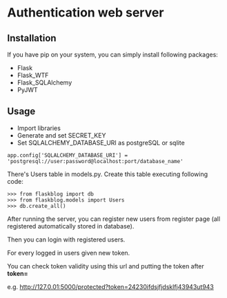 # Authentication web server
## Installation
If you have pip on your system, you can simply install following packages:
* Flask
* Flask_WTF
* Flask_SQLAlchemy
* PyJWT

## Usage
* Import libraries
* Generate and set SECRET_KEY
* Set SQLALCHEMY_DATABASE_URI as postgreSQL or sqlite
```
app.config['SQLALCHEMY_DATABASE_URI'] = 'postgresql://user:password@localhost:port/database_name'
```

There's Users table in models.py. Create this table executing following code:
```
>>> from flaskblog import db
>>> from flaskblog.models import Users
>>> db.create_all()
```

After running the server, you can register new users from register page (all registered automatically stored in database). 

Then you can login with registered users. 

For every logged in users given new token. 

You can check token validity using this url and putting the token after **token=**

e.g. http://127.0.01:5000/protected?token=24230ifdsjfjdsklfj43943ut943
